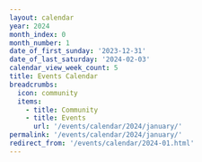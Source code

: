 ```yaml
---
layout: calendar
year: 2024
month_index: 0
month_number: 1
date_of_first_sunday: '2023-12-31'
date_of_last_saturday: '2024-02-03'
calendar_view_week_count: 5
title: Events Calendar
breadcrumbs:
  icon: community
  items:
    - title: Community
    - title: Events
      url: '/events/calendar/2024/january/'
permalink: '/events/calendar/2024/january/'
redirect_from: '/events/calendar/2024-01.html'
---
```

